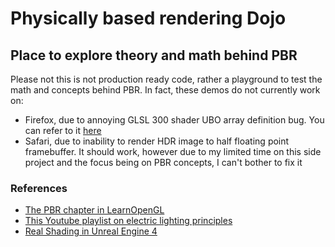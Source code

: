 # Physically based rendering Dojo

## Place to explore theory and math behind PBR

Please not this is not production ready code, rather a playground to test the math and concepts behind PBR. In fact, these demos do not currently work on:

- Firefox, due to annoying GLSL 300 shader UBO array definition bug. You can refer to it [here](https://bugzilla.mozilla.org/show_bug.cgi?id=1755973)
- Safari, due to inability to render HDR image to half floating point framebuffer. It should work, however due to my limited time on this side project and the focus being on PBR concepts, I can't bother to fix it

### References

- [The PBR chapter in LearnOpenGL](https://learnopengl.com/PBR/Theory)
- [This Youtube playlist on electric lighting principles](https://www.youtube.com/watch?v=iman_gDntWA&list=PL7eNzIRgKe07Y_fxBR9Df3WdzN3ajI8uu)
- [Real Shading in Unreal Engine 4](https://cdn2.unrealengine.com/Resources/files/2013SiggraphPresentationsNotes-26915738.pdf)
